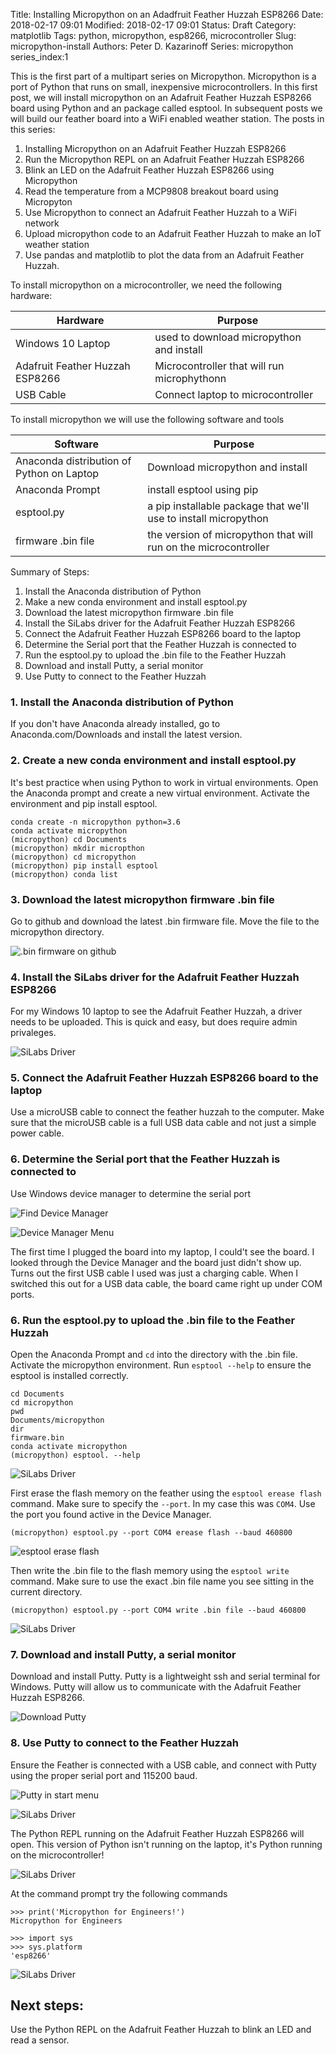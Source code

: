 Title: Installing Micropython on an Adadfruit Feather Huzzah ESP8266
Date: 2018-02-17 09:01
Modified: 2018-02-17 09:01
Status: Draft
Category: matplotlib
Tags: python, micropython, esp8266, microcontroller
Slug: micropython-install
Authors: Peter D. Kazarinoff
Series: micropython
series_index:1

This is the first part of a multipart series on Micropython. Micropython is a port of Python that runs on small, inexpensive microcontrollers. In this first post, we will install micropython on an Adafruit Feather Huzzah ESP8266 board using Python and an package called esptool. In subsequent posts we will build our feather board into a WiFi enabled weather station. The posts in this series:

1. Installing Micropython on an Adafruit Feather Huzzah ESP8266
2. Run the Micropython REPL on an Adafruit Feather Huzzah ESP8266
3. Blink an LED on the Adafruit Feather Huzzah ESP8266 using Micropython
4. Read the temperature from a MCP9808 breakout board using Micropyton
5. Use Micropython to connect an Adafruit Feather Huzzah to a WiFi network
6. Upload micropython code to an Adafruit Feather Huzzah to make an IoT weather station
7. Use pandas and matplotlib to plot the data from an Adafruit Feather Huzzah.

To install micropython on a microcontroller, we need the following hardware:

| Hardware | Purpose |
|---|---|
| Windows 10 Laptop | used to download micropython and install |
| Adafruit Feather Huzzah ESP8266 | Microcontroller that will run microphythonn |
| USB Cable | Connect laptop to microcontroller |

To install micropython we will use the following software and tools

| Software | Purpose |
| --- | --- |
| Anaconda distribution of Python on Laptop | Download micropython and install |
| Anaconda Prompt | install esptool using pip |
| esptool.py | a pip installable package that we'll use to install micropython |
| firmware .bin file | the version of micropython that will run on the microcontroller |

Summary of Steps:

1. Install the Anaconda distribution of Python
2. Make a new conda environment and install esptool.py
3. Download the latest micropython firmware .bin file
4. Install the SiLabs driver for the Adafruit Feather Huzzah ESP8266
5. Connect the Adafruit Feather Huzzah ESP8266 board to the laptop
6. Determine the Serial port that the Feather Huzzah is connected to
7. Run the esptool.py to upload the .bin file to the Feather Huzzah
8. Download and install Putty, a serial monitor
9. Use Putty to connect to the Feather Huzzah

### 1. Install the Anaconda distribution of Python

If you don't have Anaconda already installed, go to Anaconda.com/Downloads and install the latest version.

### 2. Create a new conda environment and install esptool.py

It's best practice when using Python to work in virtual environments. Open the Anaconda prompt and create a new virtual environment. Activate the environment and pip install esptool.

```
conda create -n micropython python=3.6
conda activate micropython
(micropython) cd Documents
(micropython) mkdir micropthon
(micropython) cd micropython
(micropython) pip install esptool
(micropython) conda list
```

### 3. Download the latest micropython firmware .bin file

Go to github and download the latest .bin firmware file. Move the file to the micropython directory.

![.bin firmware on github]({filename}/posts/micropython/firmware_download_page.PNG)

### 4. Install the SiLabs driver for the Adafruit Feather Huzzah ESP8266

For my Windows 10 laptop to see the Adafruit Feather Huzzah, a driver needs to be uploaded. This is quick and easy, but does require admin privaleges.

![SiLabs Driver]({filename}/posts/micropython/download_silabs_driver.PNG)

### 5. Connect the Adafruit Feather Huzzah ESP8266 board to the laptop

Use a microUSB cable to connect the feather huzzah to the computer. Make sure that the microUSB cable is a full USB data cable and not just a simple power cable.

### 6. Determine the Serial port that the Feather Huzzah is connected to

Use Windows device manager to determine the serial port 

![Find Device Manager]({filename}/posts/micropython/find_device_manager.png)

![Device Manager Menu]({filename}/posts/micropython/device_manager_menu.png)

 The first time I plugged the board into my laptop, I could't see the board. I looked through the Device Manager and the board just didn't show up. Turns out the first USB cable I used was just a charging cable. When I switched this out for a USB data cable, the board came right up under COM ports. 

### 6. Run the esptool.py to upload the .bin file to the Feather Huzzah

Open the Anaconda Prompt and ```cd``` into the directory with the .bin file. Activate the micropython environment. Run ```esptool --help``` to ensure the esptool is installed correctly. 

```
cd Documents
cd micropython
pwd
Documents/micropython
dir
firmware.bin
conda activate micropython
(micropython) esptool. --help
```

![SiLabs Driver]({filename}/posts/micropython/esptool_help.PNG)

First erase the flash memory on the feather using the ```esptool erease flash``` command. Make sure to specify the ```--port```. In my case this was ```COM4```. Use the port you found active in the Device Manager.

```
(micropython) esptool.py --port COM4 erease flash --baud 460800
```

![esptool erase flash]({filename}/posts/micropython/esptool_erase_flash.PNG)

Then write the .bin file to the flash memory using the ```esptool write``` command. Make sure to use the exact .bin file name you see sitting in the current directory.

```
(micropython) esptool.py --port COM4 write .bin file --baud 460800
```

![SiLabs Driver]({filename}/posts/micropython/esptool_write_flash.PNG)

### 7. Download and install Putty, a serial monitor

Download and install Putty. Putty is a lightweight ssh and serial terminal for Windows. Putty will allow us to communicate with the Adafruit Feather Huzzah ESP8266.

![Download Putty]({filename}/posts/micropython/download_putty.PNG)

### 8. Use Putty to connect to the Feather Huzzah

Ensure the Feather is connected with a USB cable, and connect with Putty using the proper serial port and 115200 baud.

![Putty in start menu]({filename}/posts/micropython/putty_in_start_menu.png)

![SiLabs Driver]({filename}/posts/micropython/putty_config.PNG)

The Python REPL running on the Adafruit Feather Huzzah ESP8266 will open. This version of Python isn't running on the laptop, it's Python running on the microcontroller!

![SiLabs Driver]({filename}/posts/micropython/REPL_prompt.PNG)

At the command prompt try the following commands

```
>>> print('Micropython for Engineers!')
Micropython for Engineers
```

```
>>> import sys
>>> sys.platform
'esp8266'
```

![SiLabs Driver]({filename}/posts/micropython/sys_dot_platform.PNG)

## Next steps:
Use the Python REPL on the Adafruit Feather Huzzah to blink an LED and read a sensor.